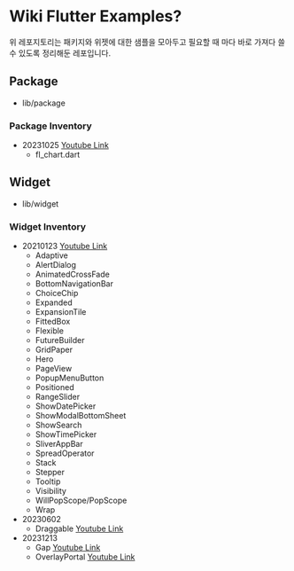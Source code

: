 # Wiki Flutter Examples?

위 레포지토리는 패키지와 위젯에 대한 샘플을 모아두고 필요할 때 마다 바로 가져다 쓸 수 있도록 정리해둔 레포입니다.

## Package
- lib/package

### Package Inventory
- 20231025 [Youtube Link](https://www.youtube.com/watch?v=PkPAtfNNJX8)
  - fl_chart.dart

## Widget
- lib/widget

### Widget Inventory
- 20210123 [Youtube Link](https://www.youtube.com/watch?v=M9J-JJOuyE0)
  - Adaptive
  - AlertDialog
  - AnimatedCrossFade
  - BottomNavigationBar
  - ChoiceChip
  - Expanded
  - ExpansionTile
  - FittedBox
  - Flexible
  - FutureBuilder
  - GridPaper
  - Hero
  - PageView
  - PopupMenuButton
  - Positioned
  - RangeSlider
  - ShowDatePicker
  - ShowModalBottomSheet
  - ShowSearch
  - ShowTimePicker
  - SliverAppBar
  - SpreadOperator
  - Stack
  - Stepper
  - Tooltip
  - Visibility
  - WillPopScope/PopScope
  - Wrap
- 20230602 
  - Draggable [Youtube Link](https://www.youtube.com/watch?v=q4x2G_9-Mu0)
- 20231213 
  - Gap [Youtube Link](https://www.youtube.com/watch?v=MqjCIITfCIA)
  - OverlayPortal [Youtube Link](https://www.youtube.com/watch?v=S0Ylpa44OAQ)

